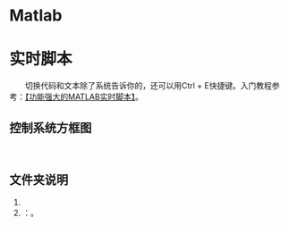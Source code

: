 # Matlab

# 实时脚本

&emsp;&emsp;切换代码和文本除了系统告诉你的，还可以用Ctrl + E快捷键。入门教程参考：[【功能强大的MATLAB实时脚本】](https://www.bilibili.com/video/BV1z34y1K7hm/?share_source=copy_web&vd_source=6b55cb6788b1952e04c06b095d772810)。

## 控制系统方框图

&emsp;&emsp;

## 文件夹说明

1. 
2.  []()：。
